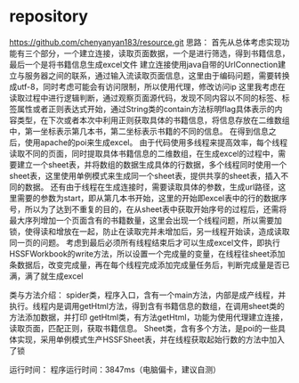 # repository
https://github.com/chenyanyan183/resource.git
思路：
	首先从总体考虑实现功能有三个部分，一个建立连接，读取页面数据，一个是进行筛选，得到书籍信息，最后一个是将书籍信息生成excel文件
	建立连接使用java自带的UrlConnection建立与服务器之间的联系，通过输入流读取页面信息，这里由于编码问题，需要转换成utf-8，同时考虑可能会有访问限制，所以使用代理，修改访问ip
	这里我考虑在读取过程中进行逻辑判断，通过观察页面源代码，发现不同内容以不同的标签、标签属性或者正则表达式开始，通过String类的contain方法标明flag具体表示的内容类型，在下次或者本次中利用正则获取具体的书籍信息，将信息存放在二维数组中，第一坐标表示第几本书，第二坐标表示书籍的不同的信息。
	在得到信息之后，使用apache的poi来生成excel。
	由于代码使用多线程来提高效率，每个线程读取不同的页面，同时提取具体书籍信息的二维数组，在生成excel的过程中，需要建立一个sheet表，并将数组的数据生成具体的行数据，多个线程同时使用一个sheet表，这里使用单例模式来生成同一个sheet表，提供共享的sheet表，插入不同的数据。
	还有由于线程在生成连接时，需要读取具体的参数，生成url路径，这里需要的参数为start，即从第几本书开始，这里的开始即excel表中的行的数据序号，所以为了达到不重复的目的，在从sheet表中获取开始序号的过程后，还需将最大序列增加一个页面含有的书籍数量，这里会出现一个线程问题，所以需要加锁，使得读和增放在一起，防止在读取完并未增加后，另一线程开始读，造成读取同一页的问题。
	考虑到最后必须所有线程结束后才可以生成excel文件，即执行HSSFWorkbook的write方法，所以设置一个完成量的变量，在线程往sheet添加条数据后，改变完成量，再在每个线程完成添加完成量任务后，判断完成量是否已满，满了就生成excel

类与方法介绍：
	spider类，程序入口，含有一个main方法，内部是成产线程，并执行。线程内是调用getHtml方法，得到含有书籍信息的数组，在调用sheet类的方法添加数据，并打印
	getHtml类，有方法getHtml，功能为使用代理建立连接，读取页面，匹配正则，获取书籍信息。
	Sheet类，含有多个方法，是poi的一些具体实现，采用单例模式生产HSSFSheet表，并在线程获取起始行数的方法中加入了锁

运行时间：
	程序运行时间：3847ms（电脑偏卡，建议自测）
